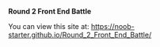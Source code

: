 **Round 2 Front End Battle**

You can view this site at: https://noob-starter.github.io/Round_2_Front_End_Battle/
